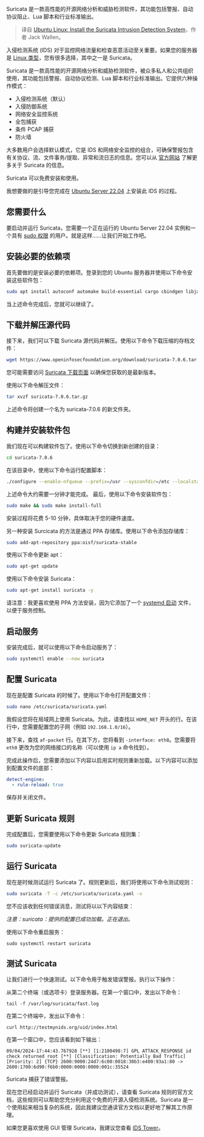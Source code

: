 
<!--
title: Ubuntu Linux：安装Suricata入侵检测系统
cover: https://cdn.thenewstack.io/media/2024/09/ffe09c33-suricata.jpg
-->

Suricata 是一款高性能的开源网络分析和威胁检测软件，其功能包括警报、自动协议阻止、Lua 脚本和行业标准输出。

> 译自 [Ubuntu Linux: Install the Suricata Intrusion Detection System](https://thenewstack.io/ubuntu-linux-install-the-suricata-intrusion-detection-system/)，作者 Jack Wallen。

入侵检测系统 (IDS) 对于监控网络流量和检查恶意活动至关重要。如果您的服务器是 [Linux 类型](https://thenewstack.io/linux-choose-an-installation-platform/)，您有很多选择，其中之一是 Suricata。

Suricata 是一款高性能的开源网络分析和威胁检测软件，被众多私人和公共组织使用，其功能包括警报、自动协议检测、Lua 脚本和行业标准输出。它提供六种操作模式：

- 入侵检测系统（默认）
- 入侵防御系统
- 网络安全监控系统
- 全包捕获
- 条件 PCAP 捕获
- 防火墙

大多数用户会选择默认模式，它是 IDS 和网络安全监控的组合，可确保警报包含有关协议、流、文件事务/提取、异常和流日志的信息。您可以从 [官方网站](https://suricata.io) 了解更多关于 Suricata 的信息。

Suricata 可以免费安装和使用。

我想要做的是引导您完成在 [Ubuntu Server 22.04](https://thenewstack.io/how-to-install-ubuntu-pro-on-your-servers/) 上安装此 IDS 的过程。

## 您需要什么

要启动并运行 Suricata，您需要一个正在运行的 Ubuntu Server 22.04 实例和一个具有 [sudo 权限](https://thenewstack.io/linux-understand-sudo-to-rule-your-server/) 的用户。就是这样……让我们开始工作吧。

## 安装必要的依赖项

首先要做的是安装必要的依赖项。登录到您的 Ubuntu 服务器并使用以下命令安装这些软件包：

```bash
sudo apt install autoconf automake build-essential cargo cbindgen libjansson-dev libpcap-dev libcap-ng-dev libmagic-dev liblz4-dev libpcre2-dev libtool libyaml-dev make pkg-config rustc zlib1g-dev -y
```

当上述命令完成后，您就可以继续了。

## 下载并解压源代码

接下来，我们可以下载 Suricata 源代码并解压。使用以下命令下载压缩的存档文件：

```bash
wget https://www.openinfosecfoundation.org/download/suricata-7.0.6.tar.gz
```

您可能需要访问 [Suricata 下载页面](https://www.openinfosecfoundation.org/download/) 以确保您获取的是最新版本。

使用以下命令解压文件：

```bash
tar xvzf suricata-7.0.6.tar.gz
```

上述命令将创建一个名为 suricata-7.0.6 的新文件夹。

## 构建并安装软件包

我们现在可以构建软件包了。使用以下命令切换到新创建的目录：

```bash
cd suricata-7.0.6
```

在该目录中，使用以下命令运行配置脚本：

```bash
./configure --enable-nfqueue --prefix=/usr --sysconfdir=/etc --localstatedir=/var
```

上述命令大约需要一分钟才能完成。
最后，使用以下命令安装软件包：

```bash
sudo make && sudo make install-full
```

安装过程将花费 5-10 分钟，具体取决于您的硬件速度。

另一种安装 Surcicata 的方法是通过 PPA 存储库。使用以下命令添加存储库：

```bash
sudo add-apt-repository ppa:oisf/suricata-stable
```

使用以下命令更新 apt：

```bash
sudo apt-get update
```

使用以下命令安装 Suricata：

```bash
sudo apt-get install suricata -y
```

请注意：我更喜欢使用 PPA 方法安装，因为它添加了一个 [systemd 启动](https://thenewstack.io/systemds-lennart-poettering-wants-to-bring-linux-home-directories-into-the-21st-century/) 文件，以便于服务控制。

## 启动服务

安装完成后，就可以使用以下命令启动服务了：

```bash
sudo systemctl enable --now suricata
```

## 配置 Suricata

现在是配置 Suricata 的时候了。使用以下命令打开配置文件：

```bash
sudo nano /etc/suricata/suricata.yaml
```

我假设您将在局域网上使用 Suricata。为此，请查找以 `HOME_NET` 开头的行。在该行中，您需要配置您的子网（例如 `192.168.1.0/16`）。

接下来，查找 `af-packet` 行。在其下方，您将看到 `-interface: eth0`。您需要将 `eth0` 更改为您的网络接口的名称（可以使用 `ip a` 命令找到）。

完成此操作后，您需要添加以下内容以启用实时规则重新加载。以下内容可以添加到配置文件的底部：

```yaml
detect-engine:
  - rule-reload: true
```

保存并关闭文件。

## 更新 Suricata 规则

完成配置后，您需要使用以下命令更新 Suricata 规则集：

```bash
sudo suricata-update
```

## 运行 Suricata

现在是时候测试运行 Suricata 了。规则更新后，我们将使用以下命令测试规则：

```bash
sudo suricata -T -c /etc/suricata/suricata.yaml -v
```

您不应该收到任何错误消息，测试将以以下内容结束：

*注意：suricata：提供的配置已成功加载。正在退出。*

使用以下命令重启服务：

```
sudo systemctl restart suricata
```

## 测试 Suricata

让我们进行一个快速测试。以下命令用于触发错误警报。执行以下操作：

从第二个终端（或选项卡）登录服务器。在第一个窗口中，发出以下命令：

```
tail -f /var/log/suricata/fast.log
```

在第二个终端中，发出以下命令：

```
curl http://testmynids.org/uid/index.html
```

在第一个窗口中，您应该看到如下输出：

```
09/04/2024-17:44:43.767928 [**] [1:2100498:7] GPL ATTACK_RESPONSE id check returned root [**] [Classification: Potentially Bad Traffic] [Priority: 2] {TCP} 2600:9000:24d7:6c00:0018:30b3:e400:93a1:80 -> 2600:1700:6d90:f6b0:0000:0000:0000:001c:35524
```

Suricata 捕获了错误警报。

现在您已经启动并运行 Suricata（并成功测试），请查看 Suricata 规则的官方文档，这些规则可以帮助您充分利用这个免费的开源入侵检测系统。Suricata 是一个使用起来相当复杂的系统，因此我建议您通读官方文档以更好地了解其工作原理。

如果您更喜欢使用 GUI 管理 Suricata，我建议您查看 [IDS Tower](https://idstower.com)。

